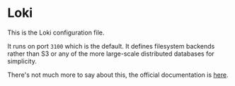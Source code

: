 # Loki

This is the Loki configuration file.

It runs on port `3100` which is the default. It defines filesystem backends rather than S3 or any of the more large-scale distributed databases for simplicity.

There's not much more to say about this, the official documentation is [here](https://github.com/grafana/loki/blob/master/docs/README.md).
